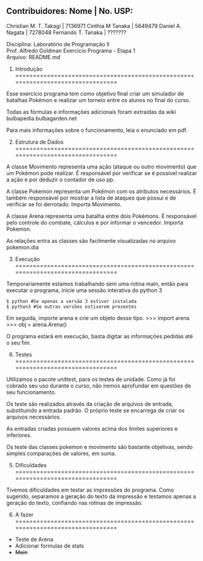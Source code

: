 Contribuidores:
Nome                        | No. USP:
---------------------------------------
Christian M. T. Takagi      | 7136971
Cinthia M Tanaka            | 5649479
Daniel A. Nagata            | 7278048
Fernando T. Tanaka          | ???????

Disciplina: Laboratório de Programação II       
Prof. Alfredo Goldman
Exercicio Programa - Etapa 1                    
Arquivo: README.md


1. Introdução
================================================================================

Esse exercício programa tem como objetivo final criar um simulador de batalhas
Pokémon e realizar um torneio entre os alunos no final do curso.

Todas as fórmulas e informações adicionais foram extraídas da 
wiki bulbapedia.bulbagarden.net

Para mais informações sobre o funcionamento, leia o enunciado em pdf.

2. Estrutura de Dados
================================================================================

A classe Movimento representa uma ação (ataque ou outro movimento) que um 
Pokémon pode realizar. É responsável por verificar se é possível realizar a ação
e por deduzir o contador de uso pp.

A classe Pokemon representa um Pokémon com os atributos necessários. É também
responsável por mostrar a lista de ataques que possui e de verificar se foi
derrotado. Importa Movimento.

A classe Arena representa uma batalha entre dois Pokémons. É responsável pelo
controle do combate, cálculos e por informar o vencedor. Importa Pokemon.

As relações entra as classes são facilmente visualizadas no arquivo pokemon.dia

3. Execução
================================================================================

Temporariamente estamos trabalhando sem uma rotina main, então para executar
o programa, inicie uma sessão interativa do python 3

    $ python #Se apenas a versão 3 estiver instalada
    $ python3 #Se outras versões estiverem presentes

Em seguida, importe arena e crie um objeto desse tipo.
    >>> import arena
    >>> obj = arena.Arena()

O programa estará em execução, basta digitar as informações pedidas até o
seu fim.

6. Testes
================================================================================

Utilizamos o pacote unittest, para os testes de unidade. Como já foi cobrado
seu uso durante o curso, não iremos aprofundar em questões de seu funcionamento.

Os teste são realizados através da criação de arquivos de entrada, substituindo
a entrada padrão. O próprio teste se encarrega de criar os arquivos necessários.

As entradas criadas possuem valores acima dos limites superiores e inferiores.

Os teste das classes pokemon e movimento são bastante objetivas, sendo simples
comparações de valores, em suma.


5. Dificuldades
================================================================================

Tivemos dificuldades em testar as impressões do programa. Como sugerido, 
separamos a geração do texto da impressão e testamos apenas a geração do texto,
confiando nas rotinas de impressão.

6. A fazer
================================================================================

 * Teste de Arena
 * Adicionar formulas de stats
 * ~~Main~~
